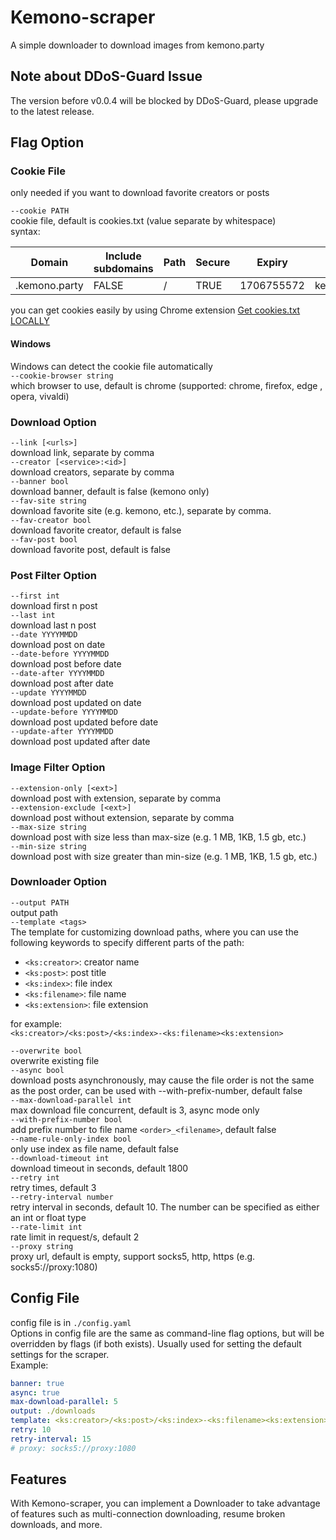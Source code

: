 # Kemono-scraper
A simple downloader to  download images from kemono.party

## Note about DDoS-Guard Issue
The version before v0.0.4 will be blocked by DDoS-Guard, please upgrade to the latest release.

## Flag Option

### Cookie File
only needed if you want to download favorite creators or posts  
  
`--cookie PATH`  
cookie file, default is cookies.txt (value separate by whitespace)  
syntax:  

| Domain        | Include subdomains | Path | Secure | Expiry     | Name        | Value   |
|---------------|--------------------|------|--------|------------|-------------|---------|
| .kemono.party | FALSE              | /    | TRUE   | 1706755572 | kemono_auth | <value> |

you can get cookies easily by using Chrome extension [Get cookies.txt LOCALLY](https://chrome.google.com/webstore/detail/get-cookiestxt-locally/cclelndahbckbenkjhflpdbgdldlbecc)
#### Windows
Windows can detect the cookie file automatically  
`--cookie-browser string`  
which browser to use, default is chrome (supported: chrome, firefox, edge , opera, vivaldi)

### Download Option
`--link [<urls>]`  
download link, separate by comma  
`--creator [<service>:<id>]`  
download creators, separate by comma  
`--banner bool`  
download banner, default is false (kemono only)  
`--fav-site string`  
download favorite site (e.g. kemono, etc.), separate by comma.  
`--fav-creator bool`  
download favorite creator, default is false  
`--fav-post bool`  
download favorite post, default is false

### Post Filter Option
`--first int`  
download first n post    
`--last int`  
download last n post  
`--date YYYYMMDD`  
download post on date  
`--date-before YYYYMMDD`  
download post before date  
`--date-after YYYYMMDD`  
download post after date  
`--update YYYYMMDD`  
download post updated on date  
`--update-before YYYYMMDD`  
download post updated before date  
`--update-after YYYYMMDD`  
download post updated after date

### Image Filter Option
`--extension-only [<ext>]`  
download post with extension, separate by comma  
`--extension-exclude [<ext>]`  
download post without extension, separate by comma  
`--max-size string`  
download post with size less than max-size (e.g. 1 MB, 1KB, 1.5 gb, etc.)  
`--min-size string`  
download post with size greater than min-size (e.g. 1 MB, 1KB, 1.5 gb, etc.)

### Downloader Option
`--output PATH`  
output path  
`--template <tags>`  
The template for customizing download paths, where you can use the following keywords to specify different parts of the path:  
- `<ks:creator>`: creator name
- `<ks:post>`: post title  
- `<ks:index>`: file index  
- `<ks:filename>`: file name  
- `<ks:extension>`: file extension  

for example:  
`<ks:creator>/<ks:post>/<ks:index>-<ks:filename><ks:extension>`

`--overwrite bool`  
overwrite existing file  
`--async bool`  
download posts asynchronously, may cause the file order is not the same as the post order, can be used with --with-prefix-number, default false  
`--max-download-parallel int`  
max download file concurrent, default is 3, async mode only  
`--with-prefix-number bool`  
add prefix number to file name `<order>_<filename>`, default false  
`--name-rule-only-index bool`  
only use index as file name, default false  
`--download-timeout int`  
download timeout in seconds, default 1800  
`--retry int`  
retry times, default 3  
`--retry-interval number`  
retry interval in seconds, default 10. The number can be specified as either an int or float type  
`--rate-limit int`  
rate limit in request/s, default 2  
`--proxy string`  
proxy url, default is empty, support socks5, http, https (e.g. socks5://proxy:1080)

## Config File
config file is in `./config.yaml`  
Options in config file are the same as command-line flag options, but will be overridden by flags (if both exists).
Usually used for setting the default settings for the scraper.  
Example:  
```yaml
banner: true
async: true
max-download-parallel: 5
output: ./downloads
template: <ks:creator>/<ks:post>/<ks:index>-<ks:filename><ks:extension>
retry: 10
retry-interval: 15
# proxy: socks5://proxy:1080
```

## Features
With Kemono-scraper, you can implement a Downloader to take advantage of features such as multi-connection downloading, resume broken downloads, and more.

